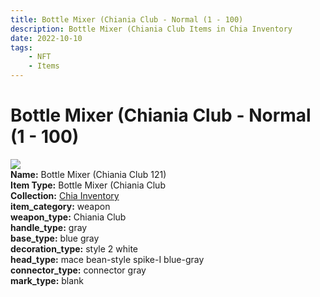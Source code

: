 ```yaml
---
title: Bottle Mixer (Chiania Club - Normal (1 - 100)
description: Bottle Mixer (Chiania Club Items in Chia Inventory
date: 2022-10-10
tags:
    - NFT
    - Items
---
```


# Bottle Mixer (Chiania Club - Normal (1 - 100)
<div class="item_thumbnail">
<img loading="lazy" src="https://bafybeigp6t3mrhxbxi4djgdyhgckepflzi7czkcxkro3b6kpxnsgihnm5m.ipfs.nftstorage.link/121.gif"><br/>
<div><strong>Name:</strong> Bottle Mixer (Chiania Club 121)</div>
<div><strong>Item Type:</strong> Bottle Mixer (Chiania Club</div>
<div><strong>Collection:</strong> <a href="https://www.spacescan.io/xch/nft/collection/col1ucr852c8uzgemuashmz65kmnt2nn4wuhecevrwhtkk72ukfc5c7s6wn3sj">Chia Inventory</a></div>
<div><strong>item_category:</strong> weapon</div>
<div><strong>weapon_type:</strong> Chiania Club</div>
<div><strong>handle_type:</strong> gray</div>
<div><strong>base_type:</strong> blue gray</div>
<div><strong>decoration_type:</strong> style 2 white</div>
<div><strong>head_type:</strong> mace bean-style spike-I blue-gray</div>
<div><strong>connector_type:</strong> connector gray</div>
<div><strong>mark_type:</strong> blank</div>
</div>

